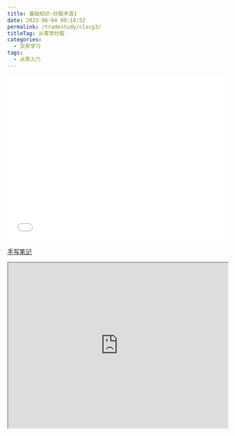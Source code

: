 ```yaml
---
title: 基础知识-炒股术语1
date: 2022-06-04 00:18:52
permalink: /tradestudy/clxcg3/
titleTag: 从零学炒股
categories: 
  - 交易学习
tags: 
  - 从零入门
---
```

<div style="position: relative; width: 100%; height: 0; padding-bottom: 75%;">
    <iframe src="//player.bilibili.com/player.html?bvid=BV1oS4y1A7sL&page=2&danmaku=0&high_quality=3" scrolling="no" border="0" frameborder="no" framespacing="0" allowfullscreen="true" style="position: absolute; width: 100%; height: 100%; left: 0; top: 0;" sandbox="allow-top-navigation allow-same-origin allow-forms allow-scripts"></iframe>
</div>




[手写笔记](https://pan.241314.xyz/%E6%89%8B%E5%86%99%E7%AC%94%E8%AE%B0/%E4%BB%8E%E9%9B%B63.pdf)

<div style="position: relative; width: 100%; height: 0; padding-bottom: 75%;">
<iframe src="https://pan.241314.xyz/%E6%89%8B%E5%86%99%E7%AC%94%E8%AE%B0/%E4%BB%8E%E9%9B%B63.pdf?preview" style="position: absolute; width: 100%; height: 100%; left: 0; top: 0;"></iframe>
</div>

